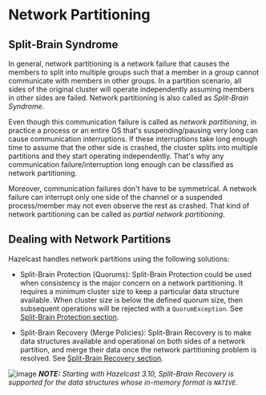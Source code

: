 
# Network Partitioning

## Split-Brain Syndrome

In general, network partitioning is a network failure that causes the members to split into multiple groups such that a member in a group cannot communicate with members in other groups. In a partition scenario, all sides of the original cluster will operate independently assuming members in other sides are failed. Network partitioning is also called as _Split-Brain Syndrome_.

Even though this communication failure is called as _network partitioning_, in practice a process or an entire OS that's suspending/pausing very long can cause communication interruptions. If these interruptions take long enough time to assume that the other side is crashed, the cluster splits into multiple partitions and they start operating independently. That's why any communication failure/interruption long enough can be classified as network partitioning.

Moreover, communication failures don't have to be symmetrical. A network failure can interrupt only one side of the channel or a suspended process/member may not even observe the rest as crashed. That kind of network partitioning can be called as _partial network partitioning_.

## Dealing with Network Partitions

Hazelcast handles network partitions using the following solutions:

- Split-Brain Protection (Quorums): Split-Brain Protection could be used when consistency is the major concern on a network partitioning. It requires a minimum cluster size to keep a particular data structure available. When cluster size is below the defined quorum size, then subsequent operations will be rejected with a `QuorumException`. See [Split-Brain Protection section](#split-brain-protection).

- Split-Brain Recovery (Merge Policies): Split-Brain Recovery is to make data structures available and operational on both sides of a network partition, and merge their data once the network partitioning problem is resolved. See [Split-Brain Recovery section](#split-brain-recovery).


![image](images/NoteSmall.jpg) ***NOTE:*** *Starting with Hazelcast 3.10, Split-Brain Recovery is supported for the data structures whose in-memory format is `NATIVE`.*